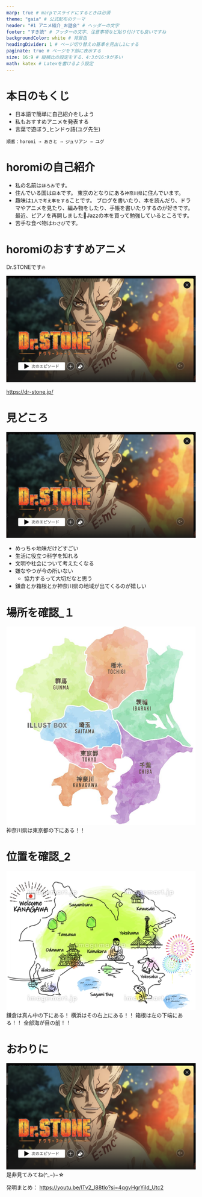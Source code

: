 ```yaml
---
marp: true # marpでスライドにするときは必須
theme: "gaia" # 公式配布のテーマ
header: "#1 アニメ紹介_お話会" # ヘッダーの文字
footer: "すき読" # フッターの文字、注意事項など貼り付けても良いですね
backgroundColor: white # 背景色
headingDivider: 1 # ページ切り替えの基準を見出し1にする
paginate: true # ページを下部に表示する
size: 16:9 # 縦横比の設定をする、4:3か16:9が多い
math: katex # Latexを書けるよう設定
---
```


# 本日のもくじ

- 日本語で簡単に自己紹介をしよう
- 私もおすすめアニメを発表する
- 言葉で遊ぼう\_ヒンドゥ語(ユグ先生)

```
順番：horomi → あきと → ジュリアン → ユグ
```

# horomiの自己紹介

- 私の名前は`ほろみ`です。
- 住んでいる国は`日本`です。
  東京のとなりにある`神奈川県`に住んでいます。
- 趣味は`1人で考え事をする`ことです。
  ブログを書いたり、本を読んだり、ドラマやアニメを見たり、編み物をしたり、手帳を書いたりするのが好きです。
  最近、ピアノを再開しました🎉Jazzの本を買って勉強しているところです。
- 苦手な食べ物は`わさび`です。

# horomiのおすすめアニメ

Dr.STONEです🔥

![w:500](images/2024-05-15-15-24-37.png)

https://dr-stone.jp/

# 見どころ

![bg 70% contrast:80% drop-shadow saturate:1.5 opacity:.3](images/2024-05-15-15-24-37.png)

- めっちゃ地味だけどすごい
- 生活に役立つ科学を知れる
- 文明や社会について考えたくなる
- 嫌なやつが今の所いない
  - 協力するって大切だなと思う
- 鎌倉とか箱根とか神奈川県の地域が出てくるのが嬉しい

# 場所を確認\_１

![w:500](images/2024-05-16-11-08-38.png)
神奈川県は東京都の下にある！！

# 位置を確認\_2

![w:500](images/2024-05-16-11-22-02.png)
鎌倉は真ん中の下にある！
横浜はその右上にある！！
箱根は左の下端にある！！
全部海が目の前！！

# おわりに

![bg 70% contrast:80% drop-shadow saturate:1.5 opacity:.3](images/2024-05-15-15-24-37.png)
是非見てみてね(^\_−)−☆

発明まとめ： https://youtu.be/lTv2_l88tIo?si=4qgvHgrYiId_Utc2
